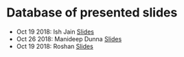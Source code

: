 # Database of presented slides


* Oct 19 2018: Ish Jain [Slides](https://nrgucsd.github.io/Slides/Fall2018/IshMmWave%20Beam%20Training.pdf)
* Oct 26 2018: Manideep Dunna [Slides][Mani]
* Oct 19 2018: Roshan [Slides][Roshan]


[Mani]: https://nrgucsd.github.io/Slides/Fall2018/Mani_WiCapture.pdf
[Roshan]: https://nrgucsd.github.io/Slides/Fall2018/Roshan.pdf
